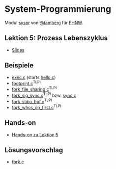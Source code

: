 # System-Programmierung
Modul [syspr]( https://www.fhnw.ch/de/studium/module/6008081) von [@tamberg](https://twitter.com/tamberg) für [FHNW](https://www.fhnw.ch/).

## Lektion 5: Prozess Lebenszyklus
- [Slides](https://www.tamberg.org/fhnw/2022/fs/Syspr05ProzessLebenszyklus.pdf)

## Beispiele
- [exec.c](exec.c) (starts [hello.c](hello.c))
- [footprint.c](http://man7.org/tlpi/code/online/dist/procexec/footprint.c.html)<sup>TLPI</sup>
- [fork_file_sharing.c](http://man7.org/tlpi/code/online/dist/procexec/fork_file_sharing.c.html)<sup>TLPI</sup>
- [fork_sig_sync.c](http://man7.org/tlpi/code/online/dist/procexec/fork_sig_sync.c.html)<sup>TLPI</sup> bzw. [sync.c](sync.c)
- [fork_stdio_buf.c](http://man7.org/tlpi/code/online/dist/procexec/fork_stdio_buf.c.html)<sup>TLPI</sup>
- [fork_whos_on_first.c](http://man7.org/tlpi/code/online/dist/procexec/fork_whos_on_first.c.html)<sup>TLPI</sup>

## Hands-on
- [Hands-on zu Lektion 5](../../../../fhnw-syspr-work-05/blob/master/README.md)

## Lösungsvorschlag
- [fork.c](fork.c)
